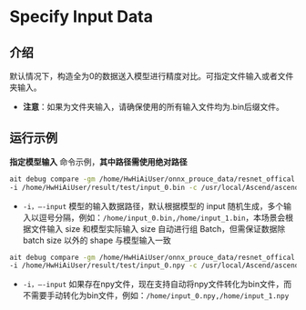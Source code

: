 # Specify Input Data


## 介绍

默认情况下，构造全为0的数据送入模型进行精度对比。可指定文件输入或者文件夹输入。
- **注意**：如果为文件夹输入，请确保使用的所有输入文件均为.bin后缀文件。

## 运行示例

**指定模型输入** 命令示例，**其中路径需使用绝对路径**
  ```sh
  ait debug compare -gm /home/HwHiAiUser/onnx_prouce_data/resnet_offical.onnx -om /home/HwHiAiUser/onnx_prouce_data/model/resnet50.om \
  -i /home/HwHiAiUser/result/test/input_0.bin -c /usr/local/Ascend/ascend-toolkit/latest -o /home/HwHiAiUser/result/test
  ```
  - `-i，–-input` 模型的输入数据路径，默认根据模型的 input 随机生成，多个输入以逗号分隔，例如：`/home/input_0.bin,/home/input_1.bin`，本场景会根据文件输入 size 和模型实际输入 size 自动进行组 Batch，但需保证数据除 batch size 以外的 shape 与模型输入一致
  ```sh
  ait debug compare -gm /home/HwHiAiUser/onnx_prouce_data/resnet_offical.onnx -om /home/HwHiAiUser/onnx_prouce_data/model/resnet50.om \
  -i /home/HwHiAiUser/result/test/input_0.npy -c /usr/local/Ascend/ascend-toolkit/latest -o /home/HwHiAiUser/result/test
  ```
- `-i，–-input` 如果存在npy文件，现在支持自动将npy文件转化为bin文件，而不需要手动转化为bin文件，例如：`/home/input_0.npy,/home/input_1.npy`
